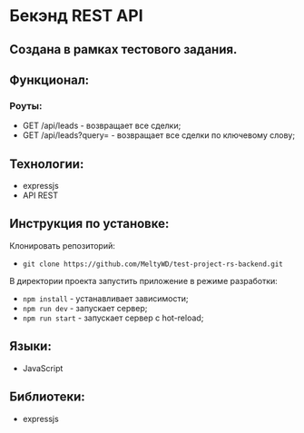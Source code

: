 # Бекэнд REST API

## Создана в рамках тестового задания.

## Функционал:

### Роуты:

* GET /api/leads - возвращает все сделки; 
* GET /api/leads?query= - возвращает все сделки по ключевому слову; 

## Технологии:

* expressjs
* API REST 

## Инструкция по установке:

Клонировать репозиторий:

* `git clone https://github.com/MeltyWD/test-project-rs-backend.git`

В директории проекта запустить приложение в режиме разработки:

* `npm install` - устанавливает зависимости; 
* `npm run dev` - запускает сервер; 
* `npm run start` - запускает сервер с hot-reload;

## Языки:

* JavaScript

## Библиотеки:

* expressjs
